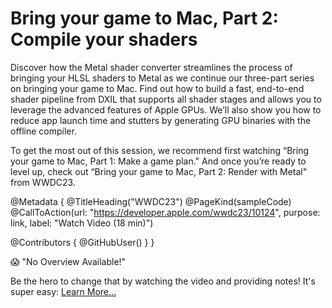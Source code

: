 # Bring your game to Mac, Part 2: Compile your shaders

Discover how the Metal shader converter streamlines the process of bringing your HLSL shaders to Metal as we continue our three-part series on bringing your game to Mac. Find out how to build a fast, end-to-end shader pipeline from DXIL that supports all shader stages and allows you to leverage the advanced features of Apple GPUs. We’ll also show you how to reduce app launch time and stutters by generating GPU binaries with the offline compiler.

To get the most out of this session, we recommend first watching “Bring your game to Mac, Part 1: Make a game plan." And once you’re ready to level up, check out “Bring your game to Mac, Part 2: Render with Metal" from WWDC23.

@Metadata {
   @TitleHeading("WWDC23")
   @PageKind(sampleCode)
   @CallToAction(url: "https://developer.apple.com/wwdc23/10124", purpose: link, label: "Watch Video (18 min)")

   @Contributors {
      @GitHubUser(<replace this with your GitHub handle>)
   }
}

😱 "No Overview Available!"

Be the hero to change that by watching the video and providing notes! It's super easy:
 [Learn More…](https://wwdcnotes.github.io/WWDCNotes/documentation/wwdcnotes/contributing)
